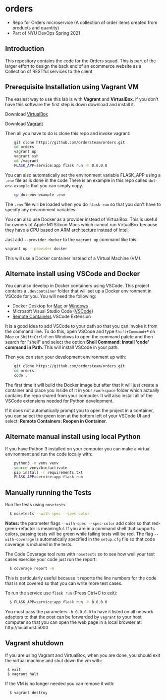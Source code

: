 # orders
- Repo for Orders microservice (A collection of order items created from products and quantity)
- Part of NYU DevOps Spring 2021
## Introduction
 This repository contains the code for the Orders squad. This is part of the larger effort to design the back end of an ecommerce website
 as a Collection of RESTful services to the client

 ## Prerequisite Installation using Vagrant VM

The easiest way to use this lab is with **Vagrant** and **VirtualBox**. if you don't have this software the first step is down download and install it.

Download [VirtualBox](https://www.virtualbox.org/)

Download [Vagrant](https://www.vagrantup.com/)

Then all you have to do is clone this repo and invoke vagrant:

```bash
    git clone https://github.com/ordersteam/orders.git
    cd orders
    vagrant up
    vagrant ssh
    cd /vagrant
    FLASK_APP=service:app flask run -h 0.0.0.0
```

You can also automatically set the environment variable FLASK_APP using a `.env` file as is done in the code
There is an example in this repo called `dot-env-example` that you can simply copy.

```sh
    cp dot-env-example .env
```

The `.env` file will be loaded when you do `flask run` so that you don't have to specify
any environment variables.

You can also use Docker as a provider instead of VirtualBox. This is useful for owners of Apple M1 Silicon Macs which cannot run VirtualBox because they have a CPU based on ARM architecture instead of Intel.

Just add `--provider docker` to the `vagrant up` command like this:

```sh
vagrant up --provider docker
```

This will use a Docker container instead of a Virtual Machine (VM).

## Alternate install using VSCode and Docker

You can also develop in Docker containers using VSCode. This project contains a `.devcontainer` folder that will set up a Docker environment in VSCode for you. You will need the following:

- Docker Desktop for [Mac](https://docs.docker.com/docker-for-mac/install/) or [Windows](https://docs.docker.com/docker-for-windows/install/)
- Microsoft Visual Studio Code ([VSCode](https://code.visualstudio.com/download))
- [Remote Containers](https://marketplace.visualstudio.com/items?itemName=ms-vscode-remote.remote-containers) VSCode Extension

It is a good idea to add VSCode to your path so that you can invoke it from the command line. To do this, open VSCode and type `Shift+Command+P` on Mac or `Shift+Ctrl+P` on Windows to open the command palete and then search for "shell" and select the option **Shell Command: Install 'code' command in Path**. This will install VSCode in your path.

Then you can start your development environment up with:

```bash
    git clone https://github.com/ordersteam/orders.git
    cd orders
    code .
```

The first time it will build the Docker image but after that it will just create a container and place you inside of it in your `/workspace` folder which actually contains the repo shared from your computer. It will also install all of the VSCode extensions needed for Python development.

If it does not automatically prompt you to open the project in a container, you can select the green icon at the bottom left of your VSCode UI and select: **Remote Containers: Reopen in Container**.

## Alternate manual install using local Python

If you have Python 3 installed on your computer you can make a virtual environment and run the code locally with:

```bash
    python3 -m venv venv
    source venv/bin/activate
    pip install -r requirements.txt
    FLASK_APP=service:app flask run
```
## Manually running the Tests

Run the tests using `nosetests`

```bash
  $ nosetests --with-spec --spec-color
```

**Notes:** the parameter flags `--with-spec --spec-color` add color so that red-green-refactor is meaningful. If you are in a command shell that supports colors, passing tests will be green while failing tests will be red. The flag `--with-coverage` is automatically specified in the `setup.cfg` file so that code coverage is included in the tests.

The Code Coverage tool runs with `nosetests` so to see how well your test cases exercise your code just run the report:

```bash
  $ coverage report -m
```

This is particularly useful because it reports the line numbers for the code that is not covered so that you can write more test cases.

To run the service use `flask run` (Press Ctrl+C to exit):

```bash
  $ FLASK_APP=service:app flask run -h 0.0.0.0
```

You must pass the parameters `-h 0.0.0.0` to have it listed on all network adapters to that the post can be forwarded by `vagrant` to your host computer so that you can open the web page in a local browser at: http://localhost:5000

## Vagrant shutdown

If you are using Vagrant and VirtualBox, when you are done, you should exit the virtual machine and shut down the vm with:

```bash
 $ exit
 $ vagrant halt
```

If the VM is no longer needed you can remove it with:

```bash
  $ vagrant destroy
```


